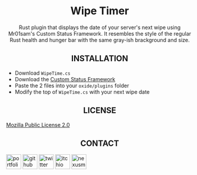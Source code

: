 <div align=center style="text-align: center;">
<h1>Wipe Timer</h1>
Rust plugin that displays the date of your server's next wipe using Mr01sam's Custom Status Framework. It resembles the style of the regular Rust health and hunger bar with the same gray-ish brackground and size.
</div>

###

<div align=center style="text-align: center;"><h2>INSTALLATION</h2></div>

* Download `WipeTime.cs`
* Download the [Custom Status Framework](https://codefling.com/plugins/custom-status-framework)
* Paste the 2 files into your `oxide/plugins` folder
* Modify the top of `WipeTime.cs` with your next wipe date

###

<div align=center style="text-align: center;"><h2>LICENSE</h2></div>

[Mozilla Public License 2.0](https://choosealicense.com/licenses/mpl-2.0/)

###

<div align=center style="text-align: center;"><h2>CONTACT</h2></div>

<a href="https://noxtgm.me" target="_blank" rel="noreferrer"><img src="https://i.imgur.com/NSwlxNu.png" alt="portfolio" width="40" height="40"/></a> <a href="https://github.com/noxtgm" target="_blank" rel="noreferrer"><img src="https://i.imgur.com/LwT8Wxa.png" alt="github" width="40" height="40"/></a> <a href="https://twitter.com/noxtgm" target="_blank" rel="noreferrer"><img src="https://i.imgur.com/P3s7bOl.png" alt="twitter" width="40" height="40"/></a> <a href="https://noxtgm.itch.io/" target="_blank" rel="noreferrer"><img src="https://i.imgur.com/d9pIWxO.png" alt="itchio" width="40" height="40"/></a> <a href="https://next.nexusmods.com/profile/noxtgm" target="_blank" rel="noreferrer"><img src="https://i.imgur.com/la4rbPq.png" alt="nexusmods" width="40" height="40"/></a>
